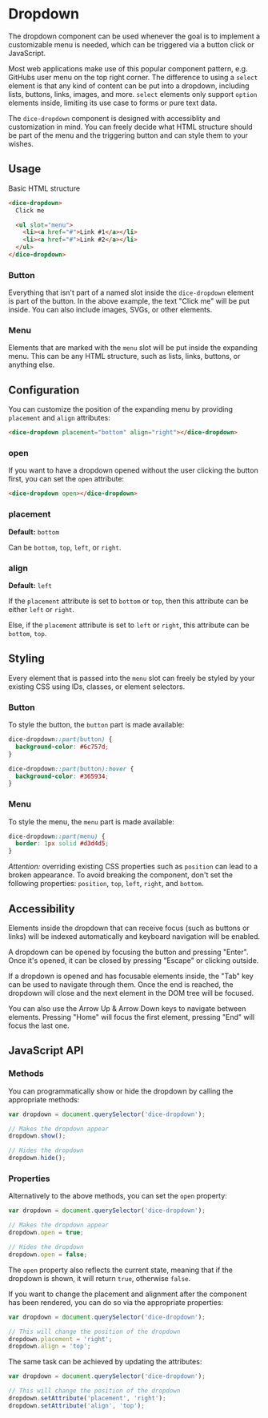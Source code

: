 # Dropdown

The dropdown component can be used whenever the goal is to implement a customizable menu is needed, which can be triggered via a button click or JavaScript.

Most web applications make use of this popular component pattern, e.g. GitHubs user menu on the top right corner. The difference to using a `select` element is that any kind of content can be put into a dropdown, including lists, buttons, links, images, and more. `select` elements only support `option` elements inside, limiting its use case to forms or pure text data.

The `dice-dropdown` component is designed with accessiblity and customization in mind. You can freely decide what HTML structure should be part of the menu and the triggering button and can style them to your wishes.

## Usage

Basic HTML structure

```html
<dice-dropdown>
  Click me

  <ul slot="menu">
    <li><a href="#">Link #1</a></li>
    <li><a href="#">Link #2</a></li>
  </ul>
</dice-dropdown>
```

### Button

Everything that isn't part of a named slot inside the `dice-dropdown` element is part of the button. In the above example, the text "Click me" will be put inside. You can also include images, SVGs, or other elements.

### Menu

Elements that are marked with the `menu` slot will be put inside the expanding menu. This can be any HTML structure, such as lists, links, buttons, or anything else.

## Configuration

You can customize the position of the expanding menu by providing `placement` and `align` attributes:

```html
<dice-dropdown placement="bottom" align="right"></dice-dropdown>
```

### open

If you want to have a dropdown opened without the user clicking the button first, you can set the `open` attribute:

```html
<dice-dropdown open></dice-dropdown>
```

### placement

**Default:** `bottom`

Can be `bottom`, `top`, `left`, or `right`.

### align

**Default:** `left`

If the `placement` attribute is set to `bottom` or `top`, then this attribute can be either `left` or `right`.

Else, if the `placement` attribute is set to `left` or `right`, this attribute can be `bottom`, `top`.

## Styling

Every element that is passed into the `menu` slot can freely be styled by your existing CSS using IDs, classes, or element selectors.

### Button

To style the button, the `button` part is made available:

```css
dice-dropdown::part(button) {
  background-color: #6c757d;
}

dice-dropdown::part(button):hover {
  background-color: #365934;
}
```

### Menu

To style the menu, the `menu` part is made available:

```css
dice-dropdown::part(menu) {
  border: 1px solid #d3d4d5;
}
```

_Attention:_ overriding existing CSS properties such as `position` can lead to a broken appearance. To avoid breaking the component, don't set the following properties: `position`, `top`, `left`, `right`, and `bottom`.

## Accessibility

Elements inside the dropdown that can receive focus (such as buttons or links) will be indexed automatically and keyboard navigation will be enabled.

A dropdown can be opened by focusing the button and pressing "Enter". Once it's opened, it can be closed by pressing "Escape" or clicking outside.

If a dropdown is opened and has focusable elements inside, the "Tab" key can be used to navigate through them. Once the end is reached, the dropdown will close and the next element in the DOM tree will be focused.

You can also use the Arrow Up & Arrow Down keys to navigate between elements. Pressing "Home" will focus the first element, pressing "End" will focus the last one.

## JavaScript API

### Methods

You can programmatically show or hide the dropdown by calling the appropriate methods:

```js
var dropdown = document.querySelector('dice-dropdown');

// Makes the dropdown appear
dropdown.show();

// Hides the dropdown
dropdown.hide();
```

### Properties

Alternatively to the above methods, you can set the `open` property:

```js
var dropdown = document.querySelector('dice-dropdown');

// Makes the dropdown appear
dropdown.open = true;

// Hides the dropdown
dropdown.open = false;
```

The `open` property also reflects the current state, meaning that if the dropdown is shown, it will return `true`, otherwise `false`.

If you want to change the placement and alignment after the component has been rendered, you can do so via the appropriate properties:

```js
var dropdown = document.querySelector('dice-dropdown');

// This will change the position of the dropdown
dropdown.placement = 'right';
dropdown.align = 'top';
```

The same task can be achieved by updating the attributes:

```js
var dropdown = document.querySelector('dice-dropdown');

// This will change the position of the dropdown
dropdown.setAttribute('placement', 'right');
dropdown.setAttribute('align', 'top');
```
